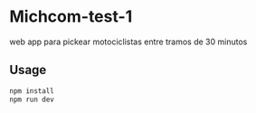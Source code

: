 # Michcom-test-1
web app para pickear motociclistas entre tramos de 30 minutos

## Usage

```javascript
npm install
npm run dev
```
